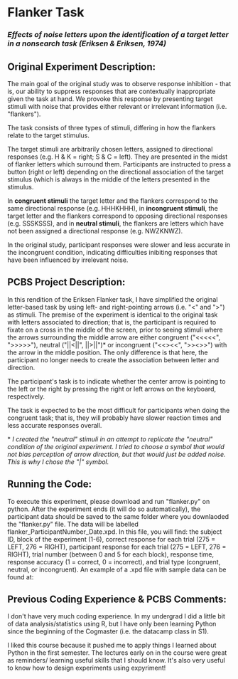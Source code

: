 # Flanker Task
### *Effects of noise letters upon the identification of a target letter in a nonsearch task (Eriksen & Eriksen, 1974)*

## Original Experiment Description: 

The main goal of the original study was to observe response inhibition - that is, our ability to suppress responses that are contextually inappropriate given the task at hand. We provoke this response by presenting target stimuli with noise that provides either relevant or irrelevant information (i.e. "flankers"). 

The task consists of three types of stimuli, differing in how the flankers relate to the target stimulus. 

The target stimuli are arbitrarily chosen letters, assigned to directional responses (e.g. H & K = right; S & C = left). They are presented in the midst of flanker letters which surround them. Participants are instructed to press a button (right or left) depending on the directional association of the target stimulus (which is always in the middle of the letters presented in the stimulus. 

In **congruent stimuli** the target letter and the flankers correspond to the same directional response (e.g. HHHKHHH), in **incongruent stimuli**, the target letter and the flankers correspond to opposing directional responses (e.g. SSSKSSS), and in **neutral stimuli**, the flankers are letters which have not been assigned a directional response (e.g. NWZKNWZ). 

In the original study, participant responses were slower and less accurate in the incongruent condition, indicating difficulties inibiting responses that have been influenced by irrelevant noise. 

## PCBS Project Description: 

In this rendition of the Eriksen Flanker task, I have simplified the original letter-based task by using left- and right-pointing arrows (i.e. "<" and ">") as stimuli. The premise of the experiment is identical to the original task with letters associated to direction; that is, the participant is required to fixate on a cross in the middle of the screen, prior to seeing stimuli where the arrows surrounding the middle arrow are either congruent ("<<<<<", ">>>>>"), neutral ("||<||", ||>||")* or incongruent ("<<><<", ">><>>") with the arrow in the middle position. The only difference is that here, the participant no longer needs to create the association between letter and direction.

The participant's task is to indicate whether the center arrow is pointing to the left or the right by pressing the right or left arrows on the keyboard, respectively.

The task is expected to be the most difficult for participants when doing the congruent task; that is, they will probably have slower reaction times and less accurate responses overall.

\* *I created the "neutral" stimuli in an attempt to replicate the "neutral" condition of the original experiment. I tried to choose a symbol that would not bias perception of arrow direction, but that would just be added noise. This is why I chose the "|" symbol.*

## Running the Code: 

To execute this experiment, please download and run "flanker.py" on python. After the experiment ends (it will do so automatically), the participant data should be saved to the same folder where you downlaoded the "flanker.py" file. The data will be labelled flanker_ParticipantNumber_Date.xpd. In this file, you will find: the subject ID, block of the experiment (1-6), correct response for each trial (275 = LEFT, 276 = RIGHT), participant response for each trial (275 = LEFT, 276 = RIGHT), trial number (between 0 and 5 for each block), response time, response accuracy (1 = correct, 0 = incorrect), and trial type (congruent, neutral, or incongruent). An example of a .xpd file with sample data can be found at: 

## Previous Coding Experience & PCBS Comments: 

I don't have very much coding experience. In my undergrad I did a little bit of data analysis/statistics using R, but I have only been learning Python since the beginning of the Cogmaster (i.e. the datacamp class in S1). 

I liked this course because it pushed me to apply things I learned about Python in the first semester. The lectures early on in the course were great as reminders/ learning useful skills that I should know. It's also very useful to know how to design experiments using expyriment!
